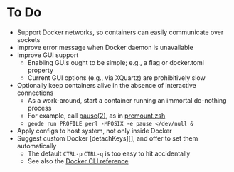 # To Do

* Support Docker networks, so containers can easily communicate over sockets
* Improve error message when Docker daemon is unavailable
* Improve GUI support
  - Enabling GUIs ought to be simple; e.g., a flag or docker.toml property
  - Current GUI options (e.g., via XQuartz) are prohibitively slow
* Optionally keep containers alive in the absence of interactive connections
  - As a work-around, start a container running an immortal do-nothing process
  - For example, call [pause(2)][], as in [premount.zsh][]
  - `geode run PROFILE perl -MPOSIX -e pause </dev/null &`
* Apply configs to host system, not only inside Docker
* Suggest custom Docker [detachKeys][], and offer to set them automatically
  - The default `CTRL-p` `CTRL-q` is too easy to hit accidentally
  - See also the [Docker CLI reference][]


[Docker CLI reference]: https://docs.docker.com/engine/reference/commandline/cli/
[pause(2)]: https://unix.stackexchange.com/a/366088/49952
[premount.zsh]: https://github.com/jeffs/geode-profile-home/blob/master/premount.zsh
